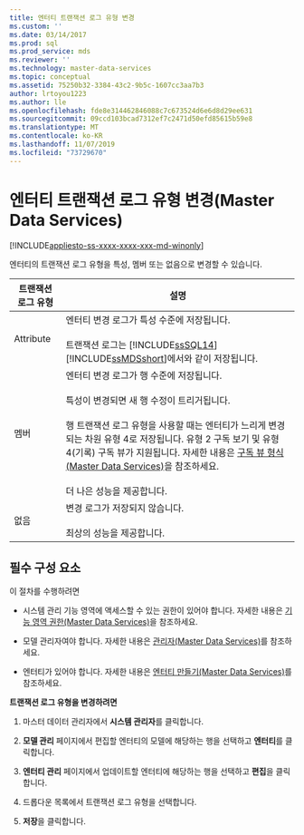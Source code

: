 ```yaml
---
title: 엔터티 트랜잭션 로그 유형 변경
ms.custom: ''
ms.date: 03/14/2017
ms.prod: sql
ms.prod_service: mds
ms.reviewer: ''
ms.technology: master-data-services
ms.topic: conceptual
ms.assetid: 75250b32-3384-43c2-9b5c-1607cc3aa7b3
author: lrtoyou1223
ms.author: lle
ms.openlocfilehash: fde8e314462846088c7c673524d6e6d8d29ee631
ms.sourcegitcommit: 09ccd103bcad7312ef7c2471d50efd85615b59e8
ms.translationtype: MT
ms.contentlocale: ko-KR
ms.lasthandoff: 11/07/2019
ms.locfileid: "73729670"
---
```

# <a name="change-the-entity-transaction-log-type-master-data-services"></a>엔터티 트랜잭션 로그 유형 변경(Master Data Services)

[!INCLUDE[appliesto-ss-xxxx-xxxx-xxx-md-winonly](../includes/appliesto-ss-xxxx-xxxx-xxx-md-winonly.md)]

  엔터티의 트랜잭션 로그 유형을 특성, 멤버 또는 없음으로 변경할 수 있습니다.  
  
|트랜잭션 로그 유형|설명|  
|--------------------------|-----------------|  
|Attribute|엔터티 변경 로그가 특성 수준에 저장됩니다.<br /><br /> 트랜잭션 로그는 [!INCLUDE[ssSQL14](../includes/sssql14-md.md)] [!INCLUDE[ssMDSshort](../includes/ssmdsshort-md.md)]에서와 같이 저장됩니다.|  
|멤버|엔터티 변경 로그가 행 수준에 저장됩니다.<br /><br /> 특성이 변경되면 새 행 수정이 트리거됩니다.<br /><br /> 행 트랜잭션 로그 유형을 사용할 때는 엔터티가 느리게 변경되는 차원 유형 4로 저장됩니다. 유형 2 구독 보기 및 유형 4(기록) 구독 뷰가 지원됩니다. 자세한 내용은 [구독 뷰 형식&#40;Master Data Services&#41;](../master-data-services/subscription-view-formats-master-data-services.md)을 참조하세요.<br /><br /> 더 나은 성능을 제공합니다.|  
|없음|변경 로그가 저장되지 않습니다.<br /><br /> 최상의 성능을 제공합니다.|  
  
## <a name="prerequisites"></a>필수 구성 요소  
 이 절차를 수행하려면  
  
-   시스템 관리 기능 영역에 액세스할 수 있는 권한이 있어야 합니다. 자세한 내용은 [기능 영역 권한&#40;Master Data Services&#41;](../master-data-services/functional-area-permissions-master-data-services.md)을 참조하세요.  
  
-   모델 관리자여야 합니다. 자세한 내용은 [관리자&#40;Master Data Services&#41;](../master-data-services/administrators-master-data-services.md)를 참조하세요.  
  
-   엔터티가 있어야 합니다. 자세한 내용은 [엔터티 만들기&#40;Master Data Services&#41;](../master-data-services/create-an-entity-master-data-services.md)를 참조하세요.  
  
 **트랜잭션 로그 유형을 변경하려면**  
  
1.  마스터 데이터 관리자에서 **시스템 관리자**를 클릭합니다.  
  
2.  **모델 관리** 페이지에서 편집할 엔터티의 모델에 해당하는 행을 선택하고 **엔터티**를 클릭합니다.  
  
3.  **엔터티 관리** 페이지에서 업데이트할 엔터티에 해당하는 행을 선택하고 **편집**을 클릭합니다.  
  
4.  드롭다운 목록에서 트랜잭션 로그 유형을 선택합니다.  
  
5.  **저장**을 클릭합니다.  
  
  
